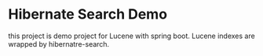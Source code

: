 # Hibernate Search Demo
this project is demo project for Lucene with spring boot. Lucene indexes are wrapped by hibernatre-search.

